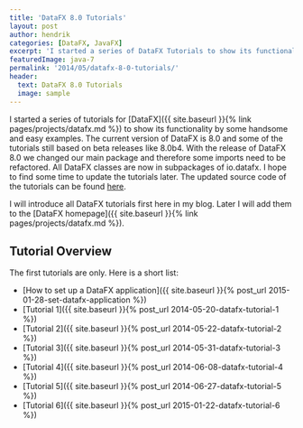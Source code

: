 ```yaml
---
title: 'DataFX 8.0 Tutorials'
layout: post
author: hendrik
categories: [DataFX, JavaFX]
excerpt: 'I started a series of DataFX Tutorials to show its functionality by some handsome and easy examples.'
featuredImage: java-7
permalink: '2014/05/datafx-8-0-tutorials/'
header:
  text: DataFX 8.0 Tutorials
  image: sample
---
```

I started a series of tutorials for [DataFX]({{ site.baseurl }}{% link pages/projects/datafx.md %}) to show its functionality by some handsome and easy examples. The current version of DataFX is 8.0 and some of the tutorials still based on beta releases like 8.0b4. With the release of DataFX 8.0 we changed our main package and therefore some imports need to be refactored. All DataFX classes are now in subpackages of io.datafx. I hope to find some time to update the tutorials later. The updated source code of the tutorials can be found [here](https://bitbucket.org/datafx/datafx/src/2ce2f5b372a179eb318fae023f13ee74f49544ef/modules/tutorials/?at=default).

I will introduce all DataFX tutorials first here in my blog. Later I will add them to the [DataFX homepage]({{ site.baseurl }}{% link pages/projects/datafx.md %}).

## Tutorial Overview

The first tutorials are only. Here is a short list:

* [How to set up a DataFX application]({{ site.baseurl }}{% post_url 2015-01-28-set-datafx-application %})
* [Tutorial 1]({{ site.baseurl }}{% post_url 2014-05-20-datafx-tutorial-1 %})
* [Tutorial 2]({{ site.baseurl }}{% post_url 2014-05-22-datafx-tutorial-2 %})
* [Tutorial 3]({{ site.baseurl }}{% post_url 2014-05-31-datafx-tutorial-3 %})
* [Tutorial 4]({{ site.baseurl }}{% post_url 2014-06-08-datafx-tutorial-4 %})
* [Tutorial 5]({{ site.baseurl }}{% post_url 2014-06-27-datafx-tutorial-5 %})
* [Tutorial 6]({{ site.baseurl }}{% post_url 2015-01-22-datafx-tutorial-6 %})
